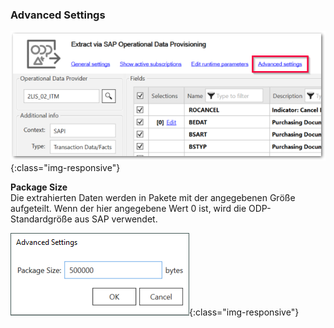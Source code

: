 ### Advanced Settings
![ODP General Settings](/img/content/odp/advanced-settings0.png){:class="img-responsive"}

**Package Size**<br>
Die extrahierten Daten werden in Pakete mit der angegebenen Größe aufgeteilt.
Wenn der hier angegebene Wert 0 ist, wird die ODP-Standardgröße aus SAP verwendet.

![ODP Advanced Settings](/img/content/odp/advanced-settings.png){:class="img-responsive"}